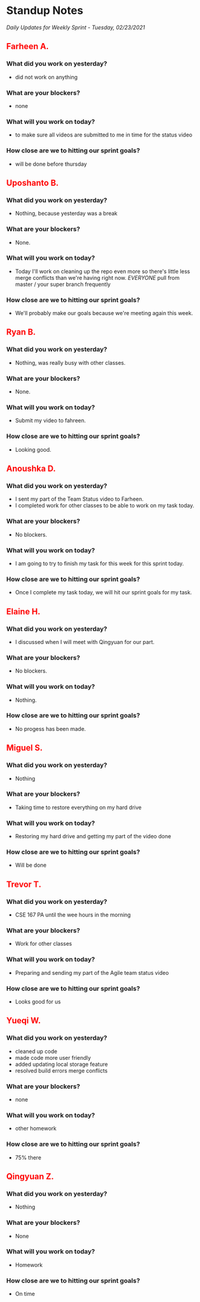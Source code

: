 # Standup Notes
*Daily Updates for Weekly Sprint - Tuesday, 02/23/2021*

## <span style="color: red;">Farheen A.</span> 

### What did you work on yesterday?
- did not work on anything

### What are your blockers?
- none

### What will you work on today?
- to make sure all videos are submitted to me in time for the status video

### How close are we to hitting our sprint goals?
- will be done before thursday

## <span style="color: red;">Uposhanto B.</span> 

### What did you work on yesterday?
- Nothing, because yesterday was a break

### What are your blockers?
- None.

### What will you work on today?
- Today I'll work on cleaning up the repo even more so there's little less merge conflicts than we're having right now. *EVERYONE* pull from master / your super branch frequently

### How close are we to hitting our sprint goals?
- We'll probably make our goals because we're meeting again this week.

## <span style="color: red;">Ryan B.</span>

### What did you work on yesterday?
- Nothing, was really busy with other classes.

### What are your blockers?
- None.

### What will you work on today?
- Submit my video to fahreen.

### How close are we to hitting our sprint goals?
- Looking good.

## <span style="color: red;">Anoushka D.</span>

### What did you work on yesterday?
- I sent my part of the Team Status video to Farheen.
- I completed work for other classes to be able to work on my task today.

### What are your blockers?
- No blockers.

### What will you work on today?
- I am going to try to finish my task for this week for this sprint today.

### How close are we to hitting our sprint goals?
- Once I complete my task today, we will hit our sprint goals for my task.

## <span style="color: red;">Elaine H.</span>

### What did you work on yesterday?
- I discussed when I will meet with Qingyuan for our part. 

### What are your blockers?
- No blockers.

### What will you work on today?
- Nothing.

### How close are we to hitting our sprint goals?
- No progess has been made. 

## <span style="color: red;">Miguel S.</span>

### What did you work on yesterday?
- Nothing

### What are your blockers?
- Taking time to restore everything on my hard drive

### What will you work on today?
- Restoring my hard drive and getting my part of the video done

### How close are we to hitting our sprint goals?
- Will be done

## <span style="color: red;">Trevor T.</span>

### What did you work on yesterday?
- CSE 167 PA until the wee hours in the morning

### What are your blockers?
- Work for other classes

### What will you work on today?
- Preparing and sending my part of the Agile team status video

### How close are we to hitting our sprint goals?
- Looks good for us

## <span style="color: red;">Yueqi W.</span>

### What did you work on yesterday?
- cleaned up code
- made code more user friendly
- added updating local storage feature
- resolved build errors merge conflicts

### What are your blockers?
- none

### What will you work on today?
- other homework

### How close are we to hitting our sprint goals?
- 75% there

## <span style="color: red;">Qingyuan Z.</span>

### What did you work on yesterday?
- Nothing

### What are your blockers?
- None

### What will you work on today?
- Homework

### How close are we to hitting our sprint goals?
- On time

